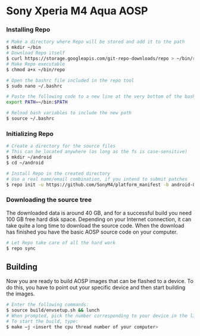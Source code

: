 # Sony Xperia M4 Aqua AOSP #

### Installing Repo ###

```bash
# Make a directory where Repo will be stored and add it to the path
$ mkdir ~/bin
# Download Repo itself
$ curl https://storage.googleapis.com/git-repo-downloads/repo > ~/bin/repo
# Make Repo executable
$ chmod a+x ~/bin/repo

# Open the bashrc file included in the repo tool
$ sudo nano ~/.bashrc

# Paste the following code to a new line at the very bottom of the bashrc file
export PATH=~/bin:$PATH

# Reload bash variables to include the new path
$ source ~/.bashrc
```

### Initializing Repo ###

```bash
# Create a directory for the source files
# This can be located anywhere (as long as the fs is case-sensitive)
$ mkdir ~/android
$ cd ~/android

# Install Repo in the created directory
# Use a real name/email combination, if you intend to submit patches
$ repo init -u https://github.com/SonyM4/platform_manifest -b android-8.1
```

### Downloading the source tree ###

The downloaded data is around 40 GB, and for a successful build you need 100 GB free hard disk space.
Depending on your Internet connection, it can take quite a long time to download the source code.
When the download has finished you have the basic AOSP source code on your computer.

```bash
# Let Repo take care of all the hard work
$ repo sync
```

## Building ##

Now you are ready to build AOSP images that can be flashed to a device.
To do this, you have to point out your specific device and then start building the images.

```bash
# Enter the following commands:
$ source build/envsetup.sh && lunch
# When prompted, pick the number corresponding to your device in the list displayed and press enter.
# To start the build, type:
$ make –j <insert the cpu thread number of your computer>
```
